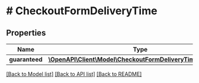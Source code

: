 # # CheckoutFormDeliveryTime

## Properties

Name | Type | Description | Notes
------------ | ------------- | ------------- | -------------
**guaranteed** | [**\OpenAPI\Client\Model\CheckoutFormDeliveryTimeGuaranteed**](CheckoutFormDeliveryTimeGuaranteed.md) |  | [optional] 

[[Back to Model list]](../../README.md#documentation-for-models) [[Back to API list]](../../README.md#documentation-for-api-endpoints) [[Back to README]](../../README.md)



